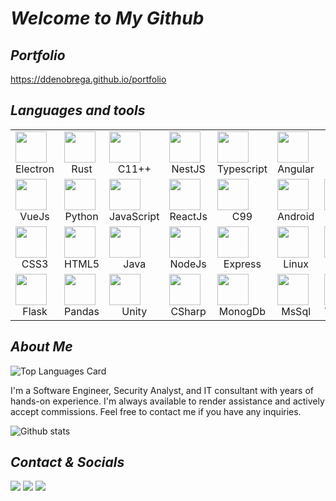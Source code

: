# _Welcome to My Github_

## _Portfolio_

https://ddenobrega.github.io/portfolio

## _Languages and tools_

<table>
<tbody>
<tr>
<td>
<img height=50 src="https://cdn.jsdelivr.net/gh/devicons/devicon/icons/electron/electron-original.svg" />
<center>Electron</center>
</td>
<td>
<img height=50 src="https://cdn.jsdelivr.net/gh/devicons/devicon/icons/rust/rust-plain.svg" />
<center>Rust</center>
</td>
<td>
<img height=50 src="https://cdn.jsdelivr.net/gh/devicons/devicon/icons/cplusplus/cplusplus-original.svg" />
<center>C11++</center>
</td>
<td>
<img height=50 src="https://cdn.jsdelivr.net/gh/devicons/devicon/icons/nestjs/nestjs-plain.svg" />
<center>NestJS</center>
</td>
<td>
<img height=50 src="https://cdn.jsdelivr.net/gh/devicons/devicon/icons/angularjs/angularjs-original.svg" />
<center>Typescript</center>
</td>
<td>
<img height=50 src="https://cdn.jsdelivr.net/gh/devicons/devicon/icons/typescript/typescript-original.svg" />
<center>Angular</center>
</td>
</tr>
<tr>
<td>
<img height=50 src="https://cdn.jsdelivr.net/gh/devicons/devicon/icons/vuejs/vuejs-original.svg" />
<center>VueJs</center>
</td>
<td>
<img height=50 src="https://cdn.jsdelivr.net/gh/devicons/devicon/icons/python/python-original.svg" />
<center>Python</center>
</td>
<td>
<img height=50 src="https://cdn.jsdelivr.net/gh/devicons/devicon/icons/javascript/javascript-original.svg" />
<center>JavaScript</center>
</td>
<td>
<img height=50 src="https://cdn.jsdelivr.net/gh/devicons/devicon/icons/react/react-original.svg" />
<center>ReactJs</center>
</td>
<td>
<img height=50 src="https://cdn.jsdelivr.net/gh/devicons/devicon/icons/c/c-original.svg" />
<center>C99</center>
</td>
<td>
<img height=50 src="https://cdn.jsdelivr.net/gh/devicons/devicon/icons/android/android-original.svg" />
<center>Android</center>
</td>
<td>
<img height=50 src="https://cdn.jsdelivr.net/gh/devicons/devicon/icons/bash/bash-original.svg" />
<center>Shell</center>
</td>
<td>
<img height=50 src="https://cdn.jsdelivr.net/gh/devicons/devicon/icons/vim/vim-original.svg" />
<center>Vim</center>
</td>
</tr>
<tr>
<td>
<img height=50 src="https://cdn.jsdelivr.net/gh/devicons/devicon/icons/css3/css3-original.svg" />
<center>CSS3</center>
</td>
<td>
<img height=50 src="https://cdn.jsdelivr.net/gh/devicons/devicon/icons/html5/html5-original.svg" />
<center>HTML5</center>
</td>
<td>
<img height=50 src="https://cdn.jsdelivr.net/gh/devicons/devicon/icons/java/java-original.svg" />
<center>Java</center>
</td>
<td>
<img height=50 src="https://cdn.jsdelivr.net/gh/devicons/devicon/icons/nodejs/nodejs-original.svg" />
<center>NodeJs</center>
</td>
<td>
<img height=50 src="https://cdn.jsdelivr.net/gh/devicons/devicon/icons/express/express-original.svg" />
<center>Express</center>
</td>
<td>
<img height=50 src="https://cdn.jsdelivr.net/gh/devicons/devicon/icons/linux/linux-original.svg" />
<center>Linux</center>
</td>
<td>
<img height=50 src="https://cdn.jsdelivr.net/gh/devicons/devicon/icons/go/go-original-wordmark.svg" />
<center>GoLang</center>
</td>
<td>
<img height=50 src="https://cdn.jsdelivr.net/gh/devicons/devicon/icons/django/django-plain.svg" />
<center>Django</center>
</td>
</tr>
<tr>
<td>
<img height=50 src="https://cdn.jsdelivr.net/gh/devicons/devicon/icons/flask/flask-original.svg" />
<center>Flask</center>
</td>
<td>
<img height=50 src="https://cdn.jsdelivr.net/gh/devicons/devicon/icons/pandas/pandas-original.svg" />
<center>Pandas</center>
</td>
<td>
<img height=50 src="https://cdn.jsdelivr.net/gh/devicons/devicon/icons/unity/unity-original.svg" />
<center>Unity</center>
</td>
<td>
<img height=50 src="https://cdn.jsdelivr.net/gh/devicons/devicon/icons/csharp/csharp-original.svg" />
<center>CSharp</center>
</td>
<td>
<img height=50 src="https://cdn.jsdelivr.net/gh/devicons/devicon/icons/mongodb/mongodb-original-wordmark.svg" />
<center>MonogDb</center>
</td>
<td>
<img height=50 src="https://cdn.jsdelivr.net/gh/devicons/devicon/icons/microsoftsqlserver/microsoftsqlserver-plain-wordmark.svg" />
<center>MsSql</center>
</td>
<td>
<img height=50 src="https://cdn.jsdelivr.net/gh/devicons/devicon/icons/tailwindcss/tailwindcss-plain.svg" />
<center>Tailwind</center>
</td>
<td>
<img height=50 src="https://cdn.jsdelivr.net/gh/devicons/devicon/icons/nginx/nginx-original.svg" />
<center>Nginx</center>
</td>
</tr>
</tbody>
</table>

## _About Me_

![Top Languages Card](https://github-readme-stats.vercel.app/api/top-langs/?username=Ddenobrega&layout=compact&langs_count=30)

I'm a Software Engineer, Security Analyst, and IT consultant with years of hands-on experience. I'm always available to render assistance and actively accept commissions. Feel free to contact me if you have any inquiries.

![Github stats](https://github-readme-stats.vercel.app/api?username=ddenobrega&theme=tokyonight&show_icons=true&count_private=true)

## _Contact & Socials_

![](https://img.shields.io/twitter/follow/DcDenobrega?label=Twitter&style=social) ![](https://img.shields.io/badge/Linkiden-Linkiden-blue?link=https://linkedin.com/in/ddenobrega) ![](https://img.shields.io/badge/Email-Email-red?link=malito://dcdenobrega@gmail.com)
